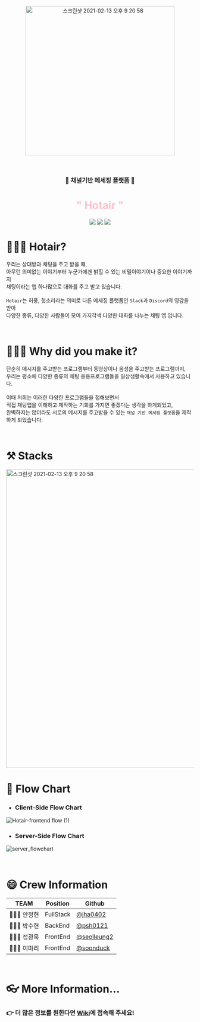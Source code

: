 

<p align="center">
<img width="400" alt="스크린샷 2021-02-13 오후 9 20 58" src="https://user-images.githubusercontent.com/65241463/107849869-6ae11e80-6e41-11eb-8b1f-9eeeb1f84c6b.png">
</p>
<br>


<h3 align="center">💬 채널기반 메세징 플랫폼 💬</h3>
<h1 align="center" style="color:pink"> " Hotair " </h1>
<p align="center">
<img src="https://img.shields.io/badge/version-1.0.0-brightgreen?style=flat">
<img src="https://img.shields.io/badge/node-v14.15.4-green?style=flat">
<img src="https://img.shields.io/badge/npm-6.14.0-blue?style=flat">
</p>

# 🤷🏻‍♀️ Hotair?
우리는 상대방과 채팅을 주고 받을 때, <br>
아무런 의미없는 이야기부터 누군가에겐 밝힐 수 있는 비밀이야기이나 중요한 이야기까지<br>
채팅이라는 앱 하나많으로 대화를 주고 받고 있습니다.
<br><br>
`Hotair`는 허풍, 헛소리라는 의미로 다른 메세징 플랫폼인 `Slack`과 `Discord`의 영감을 받아 <br>
다양한 종류, 다양한 사람들이 모여 가지각색 다양한 대화를 나누는 채팅 앱 입니다.

<br>

# 🤷🏻‍♂️ Why did you make it?
단순히 메시지를 주고받는 프로그램부터 동영상이나 음성을 주고받는 프로그램까지, <br>
우리는 평소에 다양한 종류의 채팅 응용프로그램들을 일상생활속에서 사용하고 있습니다.<br><br>
이때 저희는 이러한 다양한 프로그램들을 접해보면서 <br>
직접 채팅앱을 이해하고 제작하는 기회를 가지면 좋겠다는 생각을 하게되었고, <br>
완벽하지는 않더라도 서로의 메시지를 주고받을 수 있는 `채널 기반 메세징 플랫폼`을 제작하게 되었습니다.

<br>

# ⚒ Stacks
<img width="800" alt="스크린샷 2021-02-13 오후 9 20 58" src="https://user-images.githubusercontent.com/65241463/107868478-ff8e5f80-6ec7-11eb-9985-3c9a8bb50216.png">

<br>

# 🧰 Flow Chart

* ### Client-Side Flow Chart
![Hotair-frontend flow (1)](https://user-images.githubusercontent.com/69143207/107186823-53acc600-6a28-11eb-84cc-44a010017b0c.jpg)

* ### Server-Side Flow Chart
![server_flowchart](https://user-images.githubusercontent.com/65241463/107119662-7629cc80-68cc-11eb-9867-ec5424a6e1b1.gif)

<br>

# 😄 Crew Information
| TEAM      | Position  | Github                                        |
| ---------  |--------- | --------------------------------------------- |
| 🧑🏻‍💻 안정현 | FullStack | [@jha0402](https://github.com/jha0402)        |
| 👩🏻‍💻 박수현 | BackEnd  | [@psh0121](https://github.com/psh0121)        |
| 🧑🏻‍💻 정광묵 | FrontEnd | [@seolleung2](https://github.com/seolleung2)  |
| 👩🏻‍💻 이마리 | FrontEnd | [@soonduck](https://github.com/soonduck)      |

<br>

# 👓 More Information...

### 👉 더 많은 정보를 원한다면 [Wiki](https://github.com/codestates/Hotair-client/wiki)에 접속해 주세요!
